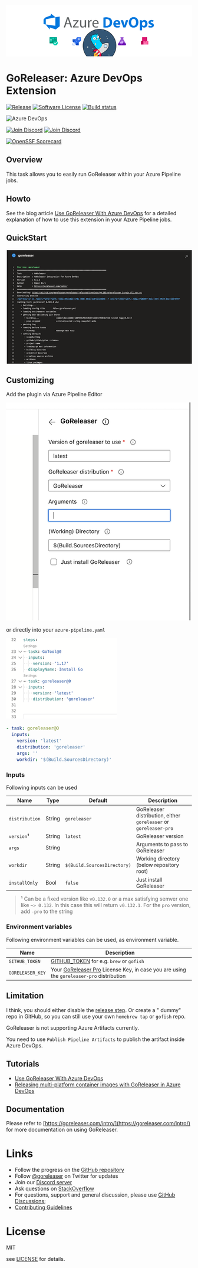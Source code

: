 ![ado_goreleaser](images/title.png)

# GoReleaser: Azure DevOps Extension
[![Release](https://img.shields.io/github/release/goreleaser/goreleaser-azure-devops-extension.svg?style=for-the-badge)](https://github.com/goreleaser/goreleaser-azure-devops-extension/releases/latest)
[![Software License](https://img.shields.io/badge/license-MIT-brightgreen.svg?style=for-the-badge)](LICENSE)
[![Build status](https://img.shields.io/github/actions/workflow/status/goreleaser/goreleaser-azure-devops-extension/ci.yaml?style=for-the-badge&branch=main)](https://github.com/goreleaser/goreleaser-azure-devops-extension/actions?workflow=build)

![Azure DevOps](https://img.shields.io/badge/azure_devops-0078D7?style=for-the-badge&logo=azuredevops&logoColor=white)

[![Join Discord](https://img.shields.io/badge/Join_our_Discord_server-5865F2?style=for-the-badge&logo=discord&logoColor=white)](https://discord.gg/RGEBtg8vQ6)
[![Join Discord](https://img.shields.io/badge/follow_on_twitter-1DA1F2?style=for-the-badge&logo=twitter&logoColor=white)](https://twitter.com/goreleaser)


[![OpenSSF Scorecard](https://api.securityscorecards.dev/projects/github.com/dirien/minectl/badge?style=for-the-badge)](https://api.securityscorecards.dev/projects/github.com/goreleaser/goreleaser-azure-devops-extension)

## Overview

This task allows you to easily run GoReleaser within your Azure Pipeline jobs.

## Howto

See the blog article [Use GoReleaser With Azure DevOps](https://blog.goreleaser.com/use-goreleaser-with-azure-devops-c2212d3996ca)
for a detailed explanation of how to use this extension in your Azure Pipeline jobs.

## QuickStart

![quickstart_1](images/ado.png)

## Customizing

Add the plugin via Azure Pipeline Editor

![quickstart_2](images/ado_2.png)

or directly into your `azure-pipeline.yaml`

![quickstart_3](images/ado_3.png)

````yaml
- task: goreleaser@0
  inputs:
    version: 'latest'
    distribution: 'goreleaser'
    args: ''
    workdir: '$(Build.SourcesDirectory)'
````

### Inputs

Following inputs can be used

| Name           | Type   | Default                     | Description                                                      |
|----------------|--------|-----------------------------|------------------------------------------------------------------|
| `distribution` | String | `goreleaser`                | GoReleaser distribution, either `goreleaser` or `goreleaser-pro` |
| `version`**¹** | String | `latest`                    | GoReleaser version                                               |
| `args`         | String |                             | Arguments to pass to GoReleaser                                  |
| `workdir`      | String | `$(Build.SourcesDirectory)` | Working directory (below repository root)                        |
| `installOnly`  | Bool   | `false`                     | Just install GoReleaser                                          |

> **¹** Can be a fixed version like `v0.132.0` or a max satisfying semver one like `~> 0.132`. In this case this will return `v0.132.1`.
> For the `pro` version, add `-pro` to the string

### Environment variables

Following environment variables can be used, as environment variable.

| Name             | Description                                                                                                                                            |
|------------------|--------------------------------------------------------------------------------------------------------------------------------------------------------|
| `GITHUB_TOKEN`   | [GITHUB_TOKEN](https://help.github.com/en/actions/configuring-and-managing-workflows/authenticating-with-the-github_token) for e.g. `brew` or `gofish` |
| `GORELEASER_KEY` | Your [GoReleaser Pro](https://goreleaser.com/pro) License Key, in case you are using the `goreleaser-pro` distribution                                 |

## Limitation

I think, you should either disable the [release step](https://goreleaser.com/customization/release/). Or create a "
dummy" repo in GitHub, so you can still use your own `homebrew tap` or `gofish` repo.

GoReleaser is not supporting Azure Artifacts currently.

You need to use `Publish Pipeline Artifacts` to publish the artifact inside Azure DevOps.

## Tutorials 

- [Use GoReleaser With Azure DevOps](https://blog.goreleaser.com/use-goreleaser-with-azure-devops-c2212d3996ca)
- [Releasing multi-platform container images with GoReleaser in Azure DevOps
  ](https://blog.goreleaser.com/releasing-multi-platform-container-images-with-goreleaser-in-azure-devops-d8916df4250a)

## Documentation

Please refer to [https://goreleaser.com/intro/](https://goreleaser.com/intro/) for more documentation on using
GoReleaser.

# Links

- Follow the progress on the [GitHub repository](https://github.com/goreleaser/goreleaser)
- Follow [@goreleaser](https://twitter.com/goreleaser) on Twitter for updates
- Join our [Discord server](https://discord.gg/RGEBtg8vQ6)
- Ask questions on [StackOverflow](https://stackoverflow.com/questions/tagged/goreleaser)
- For questions, support and general discussion, please use
  [GitHub Discussions](https://github.com/goreleaser/goreleaser/discussions);
- [Contributing Guidelines](https://github.com/goreleaser/goreleaser/blob/master/CONTRIBUTING.md)

# License

MIT

see [LICENSE](https://github.com/goreleaser/goreleaser-azure-devops-extension/blob/master/LICENSE) for details.
